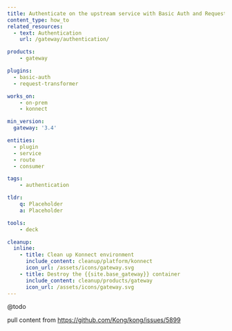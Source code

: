 ```yaml
---
title: Authenticate on the upstream service with Basic Auth and Request Transformer plugins
content_type: how_to
related_resources:
  - text: Authentication
    url: /gateway/authentication/

products:
    - gateway

plugins:
  - basic-auth
  - request-transformer

works_on:
    - on-prem
    - konnect

min_version:
  gateway: '3.4'

entities: 
  - plugin
  - service
  - route
  - consumer

tags:
    - authentication

tldr:
    q: Placeholder
    a: Placeholder

tools:
    - deck

cleanup:
  inline:
    - title: Clean up Konnect environment
      include_content: cleanup/platform/konnect
      icon_url: /assets/icons/gateway.svg
    - title: Destroy the {{site.base_gateway}} container
      include_content: cleanup/products/gateway
      icon_url: /assets/icons/gateway.svg
---
```



@todo

pull content from https://github.com/Kong/kong/issues/5899